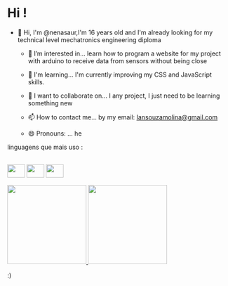 # Hi !

- 👋 Hi, I'm @nenasaur,I'm 16 years old and I'm already looking for my technical level mechatronics engineering diploma

  - 👀 I’m interested in…
learn how to program a website for my project with arduino to receive data from sensors without being close

  - 🌱 I'm learning...
 I'm currently improving my CSS and JavaScript skills. 

  - 💞️ I want to collaborate on…
I any project, I just need to be learning something new

  - 📫 How to contact me…
by my email: Iansouzamolina@gmail.com

  - 😄 Pronouns: …
he

 linguagens que mais uso :
<div style="display: inline_block"><br>
<img align="center" height="30" width="40" src="https://cdn.jsdelivr.net/gh/devicons/devicon@latest/icons/arduino/arduino-original-wordmark.svg" />
<img align="center" height="30" width="40" src="https://cdn.jsdelivr.net/gh/devicons/devicon@latest/icons/html5/html5-original-wordmark.svg" />
<img align="center" height="30" width="40" src="https://cdn.jsdelivr.net/gh/devicons/devicon@latest/icons/python/python-original-wordmark.svg" />      
  </div>

<br>

<div>
  <a href="https://nenasaur">
    <img height="180em" src="https://github-readme-stats.vercel.app/api?username=nenasaur&show_icons=true&theme=tokyonight&include_all_commits=1&count_private=1"/>
    <img height="180em" src="https://github-readme-stats.vercel.app/api/top-langs/?username=nenasaur&layout=compact&langs_count=1&theme=tokyonight"/>
  </a>
</div>
                


 :)
<!---
nenasaur/nenasaur is a ✨ special ✨ repository because its `README.md` (this file) appears on your GitHub profile.
You can click the Preview link to take a look at your changes.
--->
